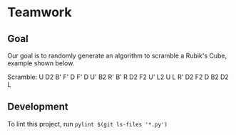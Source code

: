 # Teamwork

## Goal
Our goal is to randomly generate an algorithm to scramble a Rubik's Cube, example shown below.

Scramble:  U  D2  B'  F'  D  F'  D  U'  B2  R'  B'  R  D2  F2  U'  L2  U  L  R'  D2  F2  D  B2  D2  L

## Development
To lint this project, run `pylint $(git ls-files '*.py')`

